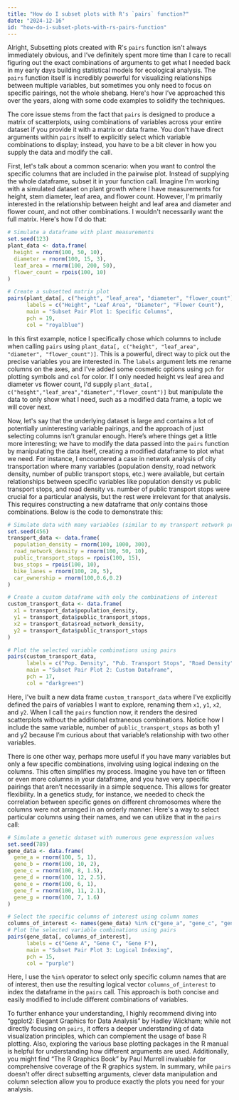 ```yaml
---
title: "How do I subset plots with R's `pairs` function?"
date: "2024-12-16"
id: "how-do-i-subset-plots-with-rs-pairs-function"
---
```


Alright,  Subsetting plots created with R's `pairs` function isn't always immediately obvious, and I’ve definitely spent more time than I care to recall figuring out the exact combinations of arguments to get what I needed back in my early days building statistical models for ecological analysis. The `pairs` function itself is incredibly powerful for visualizing relationships between multiple variables, but sometimes you only need to focus on specific pairings, not the whole shebang. Here's how I’ve approached this over the years, along with some code examples to solidify the techniques.

The core issue stems from the fact that `pairs` is designed to produce a matrix of scatterplots, using combinations of variables across your entire dataset if you provide it with a matrix or data frame. You don't have direct arguments within `pairs` itself to explicitly select which variable combinations to display; instead, you have to be a bit clever in how you supply the data and modify the call.

First, let's talk about a common scenario: when you want to control the specific columns that are included in the pairwise plot. Instead of supplying the whole dataframe, subset it in your function call. Imagine I'm working with a simulated dataset on plant growth where I have measurements for height, stem diameter, leaf area, and flower count. However, I'm primarily interested in the relationship between height and leaf area and diameter and flower count, and not other combinations. I wouldn't necessarily want the full matrix. Here's how I'd do that:

```r
# Simulate a dataframe with plant measurements
set.seed(123)
plant_data <- data.frame(
  height = rnorm(100, 50, 10),
  diameter = rnorm(100, 15, 3),
  leaf_area = rnorm(100, 200, 50),
  flower_count = rpois(100, 10)
)

# Create a subsetted matrix plot
pairs(plant_data[, c("height", "leaf_area", "diameter", "flower_count")], 
      labels = c("Height", "Leaf Area", "Diameter", "Flower Count"), 
      main = "Subset Pair Plot 1: Specific Columns",
      pch = 19, 
      col = "royalblue")

```

In this first example, notice I specifically chose which columns to include when calling `pairs` using `plant_data[, c("height", "leaf_area", "diameter", "flower_count")]`. This is a powerful, direct way to pick out the precise variables you are interested in. The `labels` argument lets me rename columns on the axes, and I've added some cosmetic options using `pch` for plotting symbols and `col` for color. If I only needed height vs leaf area and diameter vs flower count, I'd supply `plant_data[, c("height","leaf_area","diameter","flower_count")]` but manipulate the data to only show what I need, such as a modified data frame, a topic we will cover next.

Now, let's say that the underlying dataset is large and contains a lot of potentially uninteresting variable pairings, and the approach of just selecting columns isn’t granular enough. Here’s where things get a little more interesting; we have to modify the data passed into the `pairs` function by manipulating the data itself, creating a modified dataframe to plot what we need. For instance, I encountered a case in network analysis of city transportation where many variables (population density, road network density, number of public transport stops, etc.) were available, but certain relationships between specific variables like population density vs public transport stops, and road density vs. number of public transport stops were crucial for a particular analysis, but the rest were irrelevant for that analysis. This requires constructing a new dataframe that *only* contains those combinations. Below is the code to demonstrate this:

```r
# Simulate data with many variables (similar to my transport network problem)
set.seed(456)
transport_data <- data.frame(
  population_density = rnorm(100, 1000, 300),
  road_network_density = rnorm(100, 50, 10),
  public_transport_stops = rpois(100, 15),
  bus_stops = rpois(100, 10),
  bike_lanes = rnorm(100, 20, 5),
  car_ownership = rnorm(100,0.6,0.2)
)

# Create a custom dataframe with only the combinations of interest
custom_transport_data <- data.frame(
  x1 = transport_data$population_density,
  y1 = transport_data$public_transport_stops,
  x2 = transport_data$road_network_density,
  y2 = transport_data$public_transport_stops
)

# Plot the selected variable combinations using pairs
pairs(custom_transport_data, 
      labels = c("Pop. Density", "Pub. Transport Stops", "Road Density", "Pub. Transport Stops"),
      main = "Subset Pair Plot 2: Custom Dataframe",
      pch = 17, 
      col = "darkgreen")
```

Here, I've built a new data frame `custom_transport_data` where I’ve explicitly defined the pairs of variables I want to explore, renaming them `x1`, `y1`, `x2`, and `y2`. When I call the `pairs` function now, it renders the desired scatterplots without the additional extraneous combinations. Notice how I include the same variable, number of `public_transport_stops` as both y1 and y2 because I’m curious about that variable’s relationship with two other variables.

There is one other way, perhaps more useful if you have many variables but only a few specific combinations, involving using logical indexing on the columns. This often simplifies my process. Imagine you have ten or fifteen or even more columns in your dataframe, and you have very specific pairings that aren’t necessarily in a simple sequence. This allows for greater flexibility. In a genetics study, for instance, we needed to check the correlation between specific genes on different chromosomes where the columns were not arranged in an orderly manner. Here's a way to select particular columns using their names, and we can utilize that in the `pairs` call:

```r
# Simulate a genetic dataset with numerous gene expression values
set.seed(789)
gene_data <- data.frame(
  gene_a = rnorm(100, 5, 1),
  gene_b = rnorm(100, 10, 2),
  gene_c = rnorm(100, 8, 1.5),
  gene_d = rnorm(100, 12, 2.5),
  gene_e = rnorm(100, 6, 1),
  gene_f = rnorm(100, 11, 2.1),
  gene_g = rnorm(100, 7, 1.6)
)

# Select the specific columns of interest using column names
columns_of_interest <- names(gene_data) %in% c("gene_a", "gene_c", "gene_f")
# Plot the selected variable combinations using pairs
pairs(gene_data[, columns_of_interest],
      labels = c("Gene A", "Gene C", "Gene F"),
      main = "Subset Pair Plot 3: Logical Indexing",
      pch = 15, 
      col = "purple")
```
Here, I use the `%in%` operator to select only specific column names that are of interest, then use the resulting logical vector `columns_of_interest` to index the dataframe in the `pairs` call. This approach is both concise and easily modified to include different combinations of variables.

To further enhance your understanding, I highly recommend diving into “ggplot2: Elegant Graphics for Data Analysis” by Hadley Wickham; while not directly focusing on `pairs`, it offers a deeper understanding of data visualization principles, which can complement the usage of base R plotting. Also, exploring the various base plotting packages in the R manual is helpful for understanding how different arguments are used. Additionally, you might find “The R Graphics Book” by Paul Murrell invaluable for comprehensive coverage of the R graphics system. In summary, while `pairs` doesn't offer direct subsetting arguments, clever data manipulation and column selection allow you to produce exactly the plots you need for your analysis.

